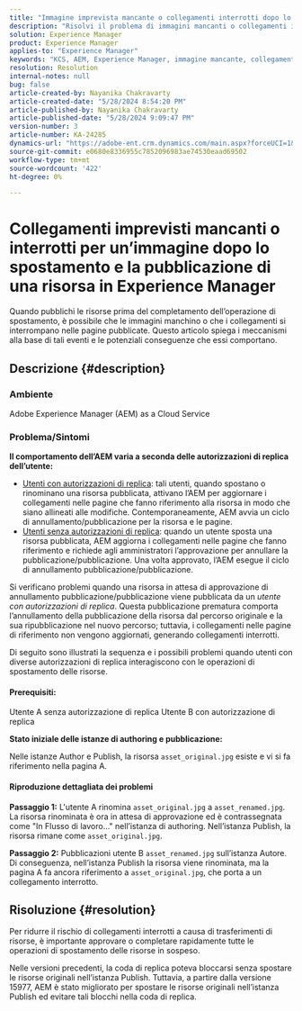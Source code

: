 ```yaml
---
title: "Immagine imprevista mancante o collegamenti interrotti dopo lo spostamento e la pubblicazione di risorse in Experience Manager"
description: "Risolvi il problema di immagini mancanti o collegamenti interrotti a causa di trasferimenti di risorse in Experience Manager."
solution: Experience Manager
product: Experience Manager
applies-to: "Experience Manager"
keywords: "KCS, AEM, Experience Manager, immagine mancante, collegamenti interrotti dopo lo spostamento e la pubblicazione delle risorse"
resolution: Resolution
internal-notes: null
bug: false
article-created-by: Nayanika Chakravarty
article-created-date: "5/28/2024 8:54:20 PM"
article-published-by: Nayanika Chakravarty
article-published-date: "5/28/2024 9:09:47 PM"
version-number: 3
article-number: KA-24285
dynamics-url: "https://adobe-ent.crm.dynamics.com/main.aspx?forceUCI=1&pagetype=entityrecord&etn=knowledgearticle&id=dd4ace71-341d-ef11-840a-000d3a372703"
source-git-commit: e0680e8336955c7852096983ae74530eaad69502
workflow-type: tm+mt
source-wordcount: '422'
ht-degree: 0%

---
```


# Collegamenti imprevisti mancanti o interrotti per un’immagine dopo lo spostamento e la pubblicazione di una risorsa in Experience Manager


Quando pubblichi le risorse prima del completamento dell’operazione di spostamento, è possibile che le immagini manchino o che i collegamenti si interrompano nelle pagine pubblicate. Questo articolo spiega i meccanismi alla base di tali eventi e le potenziali conseguenze che essi comportano.

## Descrizione {#description}


### <b>Ambiente</b>

Adobe Experience Manager (AEM) as a Cloud Service

### Problema/Sintomi

<b>Il comportamento dell’AEM varia a seconda delle autorizzazioni di replica dell’utente:</b>

- <u>Utenti con autorizzazioni di replica</u>: tali utenti, quando spostano o rinominano una risorsa pubblicata, attivano l’AEM per aggiornare i collegamenti nelle pagine che fanno riferimento alla risorsa in modo che siano allineati alle modifiche. Contemporaneamente, AEM avvia un ciclo di annullamento/pubblicazione per la risorsa e le pagine.
- <u>Utenti senza autorizzazioni di replica</u>: quando un utente sposta una risorsa pubblicata, AEM aggiorna i collegamenti nelle pagine che fanno riferimento e richiede agli amministratori l’approvazione per annullare la pubblicazione/pubblicazione. Una volta approvato, l’AEM esegue il ciclo di annullamento pubblicazione/pubblicazione.


Si verificano problemi quando una risorsa in attesa di approvazione di annullamento pubblicazione/pubblicazione viene pubblicata da un *utente con autorizzazioni di replica*. Questa pubblicazione prematura comporta l’annullamento della pubblicazione della risorsa dal percorso originale e la sua ripubblicazione nel nuovo percorso; tuttavia, i collegamenti nelle pagine di riferimento non vengono aggiornati, generando collegamenti interrotti.

Di seguito sono illustrati la sequenza e i possibili problemi quando utenti con diverse autorizzazioni di replica interagiscono con le operazioni di spostamento delle risorse.

#### <b>Prerequisiti:</b>

Utente A senza autorizzazione di replica Utente B con autorizzazione di replica

<b>Stato iniziale delle istanze di authoring e pubblicazione:</b>

Nelle istanze Author e Publish, la risorsa `asset_original.jpg` esiste e vi si fa riferimento nella pagina A.

#### <b>Riproduzione dettagliata dei problemi</b>

<b>Passaggio 1:</b> L&#39;utente A rinomina `asset_original.jpg` a `asset_renamed.jpg`. La risorsa rinominata è ora in attesa di approvazione ed è contrassegnata come &quot;In Flusso di lavoro...&quot; nell’istanza di authoring. Nell’istanza Publish, la risorsa rimane come `asset_original.jpg`.

<b>Passaggio 2:</b> Pubblicazioni utente B `asset_renamed.jpg` sull’istanza Autore. Di conseguenza, nell’istanza Publish la risorsa viene rinominata, ma la pagina A fa ancora riferimento a `asset_original.jpg`, che porta a un collegamento interrotto.


## Risoluzione {#resolution}


Per ridurre il rischio di collegamenti interrotti a causa di trasferimenti di risorse, è importante approvare o completare rapidamente tutte le operazioni di spostamento delle risorse in sospeso.

Nelle versioni precedenti, la coda di replica poteva bloccarsi senza spostare le risorse originali nell’istanza Publish. Tuttavia, a partire dalla versione 15977, AEM è stato migliorato per spostare le risorse originali nell’istanza Publish ed evitare tali blocchi nella coda di replica.
